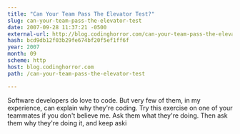 ```yaml
---
title: "Can Your Team Pass The Elevator Test?"
slug: can-your-team-pass-the-elevator-test
date: 2007-09-28 11:37:21 -0500
external-url: http://blog.codinghorror.com/can-your-team-pass-the-elevator-test
hash: bcd9db12f03b29fe674bf20f5ef1ff6f
year: 2007
month: 09
scheme: http
host: blog.codinghorror.com
path: /can-your-team-pass-the-elevator-test

---
```


Software developers do love to code. But very few of them, in my experience, can explain why they're coding. Try this exercise on one of your teammates if you don't believe me. Ask them what they're doing. Then ask them why they're doing it, and keep aski

